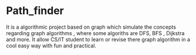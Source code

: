 # Path_finder
It is a algorithmic project based on graph which simulate the concepts regarding graph algorithms , where some algoriths are DFS, BFS , Dijkstra and more.
It allow CS/IT student to learn or revise there graph algorithm in a cool easy way with fun and practical.
